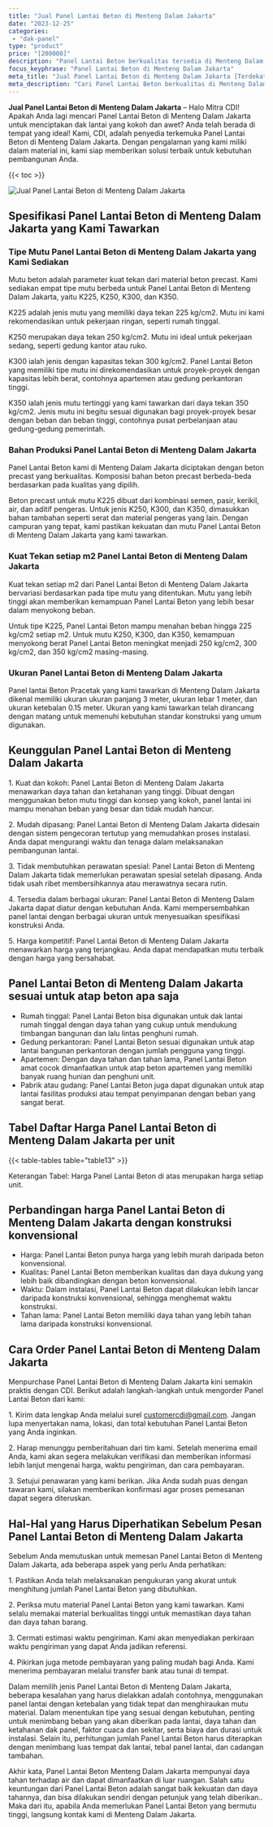 ```yaml
---
title: "Jual Panel Lantai Beton di Menteng Dalam Jakarta"
date: "2023-12-25"
categories:
 - "dak-panel"
type: "product"
price: "[200000]"
description: "Panel Lantai Beton berkualitas tersedia di Menteng Dalam Jakarta. Panel Lantai Beton dirancang untuk kebutuhan konstruksi modern dengan performa andalan. Dapatkan info lengkap."
focus_keyphrase: "Panel Lantai Beton di Menteng Dalam Jakarta"
meta_title: "Jual Panel Lantai Beton di Menteng Dalam Jakarta [Terdekat] - CDI"
meta_description: "Cari Panel Lantai Beton berkualitas di Menteng Dalam Jakarta?. Kami menyediakan Panel Lantai Beton premium untuk proyek konstruksi. Promo menarik hanya di sini."
---
```


**Jual Panel Lantai Beton di Menteng Dalam Jakarta** – Halo Mitra CDI! Apakah Anda lagi mencari Panel Lantai Beton di Menteng Dalam Jakarta untuk menciptakan dak lantai yang kokoh dan awet? Anda telah berada di tempat yang ideal! Kami, CDI, adalah penyedia terkemuka Panel Lantai Beton di Menteng Dalam Jakarta. Dengan pengalaman yang kami miliki dalam material ini, kami siap memberikan solusi terbaik untuk kebutuhan pembangunan Anda.

{{< toc >}}

![Jual Panel Lantai Beton di Menteng Dalam Jakarta](/images/dak-panel/dak-panel-17.jpg)

## Spesifikasi Panel Lantai Beton di Menteng Dalam Jakarta yang Kami Tawarkan

### Tipe Mutu Panel Lantai Beton di Menteng Dalam Jakarta yang Kami Sediakan

Mutu beton adalah parameter kuat tekan dari material beton precast. Kami sediakan empat tipe mutu berbeda untuk Panel Lantai Beton di Menteng Dalam Jakarta, yaitu K225, K250, K300, dan K350.

K225 adalah jenis mutu yang memiliki daya tekan 225 kg/cm2. Mutu ini kami rekomendasikan untuk pekerjaan ringan, seperti rumah tinggal.

K250 merupakan daya tekan 250 kg/cm2. Mutu ini ideal untuk pekerjaan sedang, seperti gedung kantor atau ruko.

K300 ialah jenis dengan kapasitas tekan 300 kg/cm2. Panel Lantai Beton yang memiliki tipe mutu ini direkomendasikan untuk proyek-proyek dengan kapasitas lebih berat, contohnya apartemen atau gedung perkantoran tinggi.

K350 ialah jenis mutu tertinggi yang kami tawarkan dari daya tekan 350 kg/cm2. Jenis mutu ini begitu sesuai digunakan bagi proyek-proyek besar dengan beban dan beban tinggi, contohnya pusat perbelanjaan atau gedung-gedung pemerintah.

### Bahan Produksi Panel Lantai Beton di Menteng Dalam Jakarta

Panel Lantai Beton kami di Menteng Dalam Jakarta diciptakan dengan beton precast yang berkualitas. Komposisi bahan beton precast berbeda-beda berdasarkan pada kualitas yang dipilih.

Beton precast untuk mutu K225 dibuat dari kombinasi semen, pasir, kerikil, air, dan aditif pengeras. Untuk jenis K250, K300, dan K350, dimasukkan bahan tambahan seperti serat dan material pengeras yang lain. Dengan campuran yang tepat, kami pastikan kekuatan dan mutu Panel Lantai Beton di Menteng Dalam Jakarta yang kami tawarkan.

### Kuat Tekan setiap m2 Panel Lantai Beton di Menteng Dalam Jakarta

Kuat tekan setiap m2 dari Panel Lantai Beton di Menteng Dalam Jakarta bervariasi berdasarkan pada tipe mutu yang ditentukan. Mutu yang lebih tinggi akan memberikan kemampuan Panel Lantai Beton yang lebih besar dalam menyokong beban.

Untuk tipe K225, Panel Lantai Beton mampu menahan beban hingga 225 kg/cm2 setiap m2. Untuk mutu K250, K300, dan K350, kemampuan menyokong berat Panel Lantai Beton meningkat menjadi 250 kg/cm2, 300 kg/cm2, dan 350 kg/cm2 masing-masing.

### Ukuran Panel Lantai Beton di Menteng Dalam Jakarta

Panel lantai Beton Pracetak yang kami tawarkan di Menteng Dalam Jakarta dikenal memiliki ukuran ukuran panjang 3 meter, ukuran lebar 1 meter, dan ukuran ketebalan 0.15 meter. Ukuran yang kami tawarkan telah dirancang dengan matang untuk memenuhi kebutuhan standar konstruksi yang umum digunakan.

## Keunggulan Panel Lantai Beton di Menteng Dalam Jakarta

1\.  Kuat dan kokoh: Panel Lantai Beton di Menteng Dalam Jakarta menawarkan daya tahan dan ketahanan yang tinggi. Dibuat dengan menggunakan beton mutu tinggi dan konsep yang kokoh, panel lantai ini mampu menahan beban yang besar dan tidak mudah hancur.

2\.  Mudah dipasang: Panel Lantai Beton di Menteng Dalam Jakarta didesain dengan sistem pengecoran tertutup yang memudahkan proses instalasi. Anda dapat mengurangi waktu dan tenaga dalam melaksanakan pembangunan lantai.

3\.  Tidak membutuhkan perawatan spesial: Panel Lantai Beton di Menteng Dalam Jakarta tidak memerlukan perawatan spesial setelah dipasang. Anda tidak usah ribet membersihkannya atau merawatnya secara rutin.

4\.  Tersedia dalam berbagai ukuran: Panel Lantai Beton di Menteng Dalam Jakarta dapat diatur dengan kebutuhan Anda. Kami mempersembahkan panel lantai dengan berbagai ukuran untuk menyesuaikan spesifikasi konstruksi Anda.

5\.  Harga kompetitif: Panel Lantai Beton di Menteng Dalam Jakarta menawarkan harga yang terjangkau. Anda dapat mendapatkan mutu terbaik dengan harga yang bersahabat.

## Panel Lantai Beton di Menteng Dalam Jakarta sesuai untuk atap beton apa saja

*   Rumah tinggal: Panel Lantai Beton bisa digunakan untuk dak lantai rumah tinggal dengan daya tahan yang cukup untuk mendukung timbangan bangunan dan lalu lintas penghuni rumah.
*   Gedung perkantoran: Panel Lantai Beton sesuai digunakan untuk atap lantai bangunan perkantoran dengan jumlah pengguna yang tinggi.
*   Apartemen: Dengan daya tahan dan tahan lama, Panel Lantai Beton amat cocok dimanfaatkan untuk atap beton apartemen yang memiliki banyak ruang hunian dan penghuni unit.
*   Pabrik atau gudang: Panel Lantai Beton juga dapat digunakan untuk atap lantai fasilitas produksi atau tempat penyimpanan dengan beban yang sangat berat.

## Tabel Daftar Harga Panel Lantai Beton di Menteng Dalam Jakarta per unit

{{< table-tables table="table13" >}}

Keterangan Tabel: Harga Panel Lantai Beton di atas merupakan harga setiap unit.

## Perbandingan harga Panel Lantai Beton di Menteng Dalam Jakarta dengan konstruksi konvensional

*   Harga: Panel Lantai Beton punya harga yang lebih murah daripada beton konvensional.
*   Kualitas: Panel Lantai Beton memberikan kualitas dan daya dukung yang lebih baik dibandingkan dengan beton konvensional.
*   Waktu: Dalam instalasi, Panel Lantai Beton dapat dilakukan lebih lancar daripada konstruksi konvensional, sehingga menghemat waktu konstruksi.
*   Tahan lama: Panel Lantai Beton memiliki daya tahan yang lebih tahan lama daripada konstruksi konvensional.

## Cara Order Panel Lantai Beton di Menteng Dalam Jakarta

Menpurchase Panel Lantai Beton di Menteng Dalam Jakarta kini semakin praktis dengan CDI. Berikut adalah langkah-langkah untuk mengorder Panel Lantai Beton dari kami:

1\.  Kirim data lengkap Anda melalui surel customercdi@gmail.com. Jangan lupa menyertakan nama, lokasi, dan total kebutuhan Panel Lantai Beton yang Anda inginkan.

2\.  Harap menunggu pemberitahuan dari tim kami. Setelah menerima email Anda, kami akan segera melakukan verifikasi dan memberikan informasi lebih lanjut mengenai harga, waktu pengiriman, dan cara pembayaran.

3\.  Setujui penawaran yang kami berikan. Jika Anda sudah puas dengan tawaran kami, silakan memberikan konfirmasi agar proses pemesanan dapat segera diteruskan.

## Hal-Hal yang Harus Diperhatikan Sebelum Pesan Panel Lantai Beton di Menteng Dalam Jakarta

Sebelum Anda memutuskan untuk memesan Panel Lantai Beton di Menteng Dalam Jakarta, ada beberapa aspek yang perlu Anda perhatikan:

1\.  Pastikan Anda telah melaksanakan pengukuran yang akurat untuk menghitung jumlah Panel Lantai Beton yang dibutuhkan.

2\.  Periksa mutu material Panel Lantai Beton yang kami tawarkan. Kami selalu memakai material berkualitas tinggi untuk memastikan daya tahan dan daya tahan barang.

3\.  Cermati estimasi waktu pengiriman. Kami akan menyediakan perkiraan waktu pengiriman yang dapat Anda jadikan referensi.

4\.  Pikirkan juga metode pembayaran yang paling mudah bagi Anda. Kami menerima pembayaran melalui transfer bank atau tunai di tempat.

Dalam memilih jenis Panel Lantai Beton di Menteng Dalam Jakarta, beberapa kesalahan yang harus dielakkan adalah contohnya, menggunakan panel lantai dengan ketebalan yang tidak tepat dan menghiraukan mutu material. Dalam menentukan tipe yang sesuai dengan kebutuhan, penting untuk menimbang beban yang akan diberikan pada lantai, daya tahan dan ketahanan dak panel, faktor cuaca dan sekitar, serta biaya dan durasi untuk instalasi. Selain itu, perhitungan jumlah Panel Lantai Beton harus diterapkan dengan menimbang luas tempat dak lantai, tebal panel lantai, dan cadangan tambahan.

Akhir kata, Panel Lantai Beton Menteng Dalam Jakarta mempunyai daya tahan terhadap air dan dapat dimanfaatkan di luar ruangan. Salah satu keuntungan dari Panel Lantai Beton adalah sangat baik kekuatan dan daya tahannya, dan bisa dilakukan sendiri dengan petunjuk yang telah diberikan.. Maka dari itu, apabila Anda memerlukan Panel Lantai Beton yang bermutu tinggi, langsung kontak kami di Menteng Dalam Jakarta.